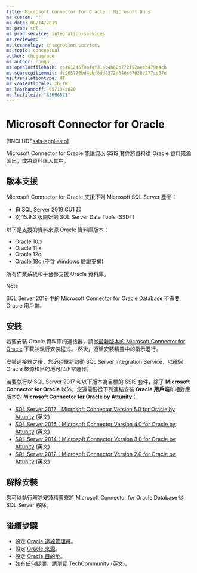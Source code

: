 ```yaml
---
title: Microsoft Connector for Oracle | Microsoft Docs
ms.custom: ''
ms.date: 08/14/2019
ms.prod: sql
ms.prod_service: integration-services
ms.reviewer: ''
ms.technology: integration-services
ms.topic: conceptual
author: chugugrace
ms.author: chugu
ms.openlocfilehash: ce461246f0afef31ab4b60b772f92aeeb479a4cb
ms.sourcegitcommit: dc965772bd4dbf8dd8372a846c67028e277ce57e
ms.translationtype: HT
ms.contentlocale: zh-TW
ms.lasthandoff: 05/19/2020
ms.locfileid: "83606871"
---
```

# <a name="microsoft-connector-for-oracle"></a>Microsoft Connector for Oracle

[!INCLUDE[ssis-appliesto](../../includes/ssis-appliesto-ssvrpluslinux-asdb-asdw-xxx.md)]

Microsoft Connector for Oracle 能讓您以 SSIS 套件將資料從 Oracle 資料來源匯出，或將資料匯入其中。

## <a name="version-support"></a>版本支援

Microsoft Connector for Oracle 支援下列 Microsoft SQL Server 產品：

- 自 SQL Server 2019 CU1 起
- 從 15.9.3 版開始的 SQL Server Data Tools (SSDT)

以下是支援的資料來源 Oracle 資料庫版本：

- Oracle 10.x
- Oracle 11.x
- Oracle 12c
- Oracle 18c (不含 Windows 驗證支援)

所有作業系統和平台都支援 Oracle 資料庫。
> [!NOTE]
>
> SQL Server 2019 中的 Microsoft Connector for Oracle Database 不需要 Oracle 用戶端。

## <a name="installation"></a>安裝

若要安裝 Oracle 資料庫的連接器，請從[最新版本的 Microsoft Connector for Oracle](https://www.microsoft.com/download/details.aspx?id=58228) 下載並執行安裝程式。 然後，遵循安裝精靈中的指示進行。

安裝連接器之後，您必須重新啟動 SQL Server Integration Service，以確保 Oracle 來源和目的地可以正常運作。

若要執行以 SQL Server 2017 和以下版本為目標的 SSIS 套件，除了 **Microsoft Connector for Oracle** 以外，您還需要從下列連結安裝 **Oracle 用戶端**和相對應版本的 **Microsoft Connector for Oracle by Attunity**：

- [SQL Server 2017：Microsoft Connector Version 5.0 for Oracle by Attunity](https://www.microsoft.com/download/details.aspx?id=55179) \(英文\)
- [SQL Server 2016：Microsoft Connector Version 4.0 for Oracle by Attunity](https://www.microsoft.com/download/details.aspx?id=52950) \(英文\)
- [SQL Server 2014：Microsoft Connector Version 3.0 for Oracle by Attunity](https://www.microsoft.com/download/details.aspx?id=44582) \(英文\)
- [SQL Server 2012：Microsoft Connector Version 2.0 for Oracle by Attunity](https://www.microsoft.com/download/details.aspx?id=29283) \(英文\)

## <a name="uninstallation"></a>解除安裝

您可以執行解除安裝精靈來將 Microsoft Connector for Oracle Database 從 SQL Server 移除。

## <a name="next-steps"></a>後續步驟

- 設定 [Oracle 連線管理員](oracle-connection-manager.md)。
- 設定 [Oracle 來源](oracle-source.md)。
- 設定 [Oracle 目的地](oracle-destination.md)。
- 如有任何疑問，請瀏覽 [TechCommunity](https://aka.ms/AA5u35j) \(英文\)。
